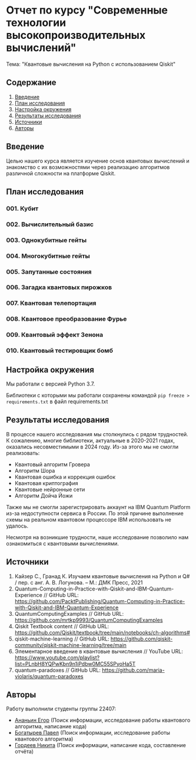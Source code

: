 # Отчет по курсу "Современные технологии высокопроизводительных вычислений"
Тема: "Квантовые вычисления на Python с использованием Qiskit"

## Содержание
1. [Введение](#1)
2. [План исследования](#2)
3. [Настройка окружения](#4)
4. [Результаты исследования](#5)
5. [Источники](#6)
6. [Авторы](#7)

## Введение <a name="1"></a>
Целью нашего курса является изучение основ квантовых вычислений и знакомство с их возможностями через реализацию алгоритмов различной сложности на платформе Qiskit. 


## План исследования <a name="2"></a>

### 001. Кубит

### 002. Вычислительный базис 

### 003. Однокубитные гейты

### 004. Многокубитные гейты

### 005. Запутанные состояния

### 006. Загадка квантовых пирожков

### 007. Квантовая телепортация

### 008. Квантовое преобразование Фурье

### 009. Квантовый эффект Зенона

### 010. Квантовый тестировщик бомб


## Настройка окружения <a name="4"></a>

Мы работали с версией Python 3.7.

Библиотеки с которыми мы работали сохранены командой `pip freeze > requirements.txt` в файл requirements.txt

## Результаты исследования <a name="5"></a>

В процессе нашего исследования мы столкнулись с рядом трудностей. К сожалению, многие библиотеки, актуальные в 2020-2021 годах, оказались несовместимыми в 2024 году. Из-за этого мы не смогли реализовать:

- Квантовый алгоритм Гровера
- Алгоритм Шора
- Квантовая ошибка и коррекция ошибок
- Квантовая криптография
- Квантовые нейронные сети
- Алгоритм Дойча Йожи

Также мы не смогли зарегистрировать аккаунт на IBM Quantum Platform из-за недоступности сервиса в России. По этой причине выполнение схемы на реальном квантовом процессоре IBM использовать не удалось.

Несмотря на возникшие трудности, наше исследование позволило нам ознакомиться с квантовыми вычислениями.


## Источники <a name="6"></a>
1. Кайзер С., Гранад К. Изучаем квантовые вычисления на Python и Q# / пер. с анг. А. В. Логунова. – М.: ДМК Пресс, 2021 
2. Quantum-Computing-in-Practice-with-Qiskit-and-IBM-Quantum-Experience // GitHub URL: https://github.com/PacktPublishing/Quantum-Computing-in-Practice-with-Qiskit-and-IBM-Quantum-Experience
3. QuantumComputingExamples // GitHub URL: https://github.com/mrtkp9993/QuantumComputingExamples
4. Qiskit Textbook content // GitHub URL: https://github.com/Qiskit/textbook/tree/main/notebooks/ch-algorithms#
5. qiskit-machine-learning // GitHub URL: https://github.com/qiskit-community/qiskit-machine-learning/tree/main
6. Элементарное введение в квантовые вычисления // YouTube URL: https://www.youtube.com/playlist?list=PLnbH8YQPwKbn9n1iPdbw0MC55SPyoHa5T
7. quantum-paradoxes // GitHub URL: https://github.com/maria-violaris/quantum-paradoxes



## Авторы <a name="7"></a>
Работу выполнили студенты группы 22407:
- [Ананьин Егор](https://github.com/Cleverking2003) (Поиск информации, исследование работы квантового алгоритма, написание кода)
- [Богатырев Павел](https://github.com/Snoake1) (Поиск информации, исследование работы квантового алгоритма)
- [Гордеев Никита](https://github.com/nikitagordeev10) (Поиск информации, написание кода, составление отчёта)


